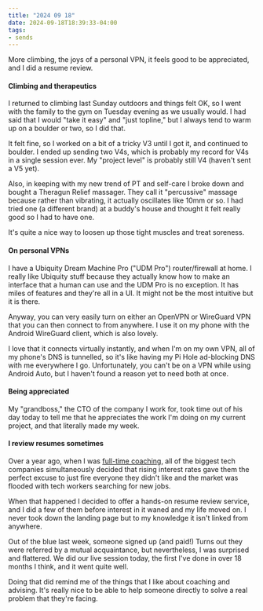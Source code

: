 ```yaml
---
title: "2024 09 18"
date: 2024-09-18T18:39:33-04:00
tags:
- sends
---
```


More climbing, the joys of a personal VPN, it feels good to be appreciated, and
I did a resume review.

#### Climbing and therapeutics

I returned to climbing last Sunday outdoors and things felt OK, so I went with
the family to the gym on Tuesday evening as we usually would. I had said that I
would "take it easy" and "just topline," but I always tend to warm up on a
boulder or two, so I did that.

It felt fine, so I worked on a bit of a tricky V3 until I got it, and continued
to boulder. I ended up sending two V4s, which is probably my record for V4s in a
single session ever. My "project level" is probably still V4 (haven't sent a V5
yet).

Also, in keeping with my new trend of PT and self-care I broke down and bought a
Theragun Relief massager. They call it "percussive" massage because rather than
vibrating, it actually oscillates like 10mm or so. I had tried one (a different
brand) at a buddy's house and thought it felt really good so I had to have one.

It's quite a nice way to loosen up those tight muscles and treat soreness.

#### On personal VPNs

I have a Ubiquity Dream Machine Pro ("UDM Pro") router/firewall at home. I really like
Ubiquity stuff because they actually know how to make an interface that a human
can use and the UDM Pro is no exception. It has miles of features and they're
all in a UI. It might not be the most intuitive but it is there.

Anyway, you can very easily turn on either an OpenVPN or WireGuard VPN that you
can then connect to from anywhere. I use it on my phone with the Android
WireGuard client, which is also lovely.

I love that it connects virtually instantly, and when I'm on my own VPN, all of
my phone's DNS is tunnelled, so it's like having my Pi Hole ad-blocking DNS with
me everywhere I go. Unfortunately, you can't be on a VPN while using Android
Auto, but I haven't found a reason yet to need both at once.

#### Being appreciated

My "grandboss," the CTO of the company I work for, took time out of his day
today to tell me that he appreciates the work I'm doing on my current project,
and that literally made my week.

#### I review resumes sometimes

Over a year ago, when I was [full-time coaching][coach], all of the biggest tech
companies simultaneously decided that rising interest rates gave them the
perfect excuse to just fire everyone they didn't like and the market was flooded
with tech workers searching for new jobs.

[coach]: https://aaronbieber.coach

When that happened I decided to offer a hands-on resume review service, and I
did a few of them before interest in it waned and my life moved on. I never took
down the landing page but to my knowledge it isn't linked from anywhere.

Out of the blue last week, someone signed up (and paid!) Turns out they were
referred by a mutual acquaintance, but nevertheless, I was surprised and
flattered. We did our live session today, the first I've done in over 18 months
I think, and it went quite well.

Doing that did remind me of the things that I like about coaching and advising.
It's really nice to be able to help someone directly to solve a real problem
that they're facing.
